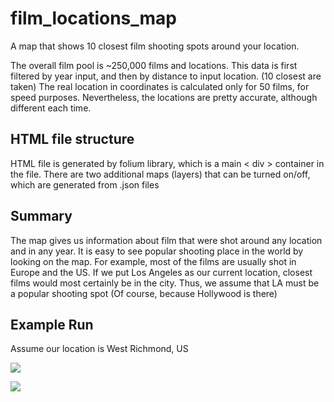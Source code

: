 # film_locations_map

A map that shows 10 closest film shooting spots around your location.

The overall film pool is ~250,000 films and locations.
This data is first filtered by year input, and then by distance to input location. (10 closest are taken)
The real location in coordinates is calculated only for 50 films, for speed purposes.
Nevertheless, the locations are pretty accurate, although different each time.

## HTML file structure 
 
HTML file is generated by folium library, which is a main < div > container in the file. 
There are two additional maps (layers) that can be turned on/off, which are generated from .json files


## Summary

The map gives us information about film that were shot around any location and in any year.
It is easy to see popular shooting place in the world by looking on the map. 
For example, most of the films are usually shot in Europe and the US. If we put Los Angeles as our current location, closest films would most certainly be in the city. Thus, we assume that LA must be a popular shooting spot (Of course, because Hollywood is there)

## Example Run

Assume our location is West Richmond, US

![](images/terminal_example.png)

![](images/map_example.png)
